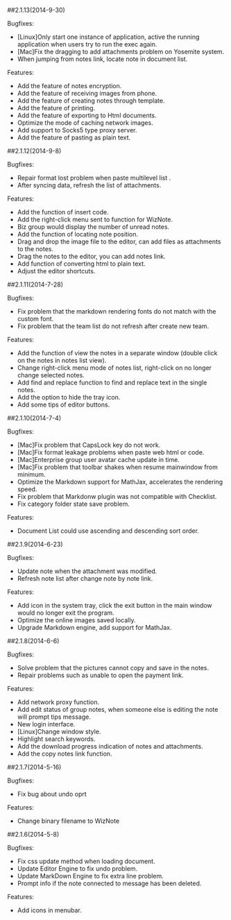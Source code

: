 ##2.1.13(2014-9-30)

Bugfixes:

- [Linux]Only start one instance of application, active the running application when users try to run the exec again.
- [Mac]Fix the dragging to add attachments problem on Yosemite system.
- When jumping from notes link, locate note in document list.

Features:

- Add the feature of notes encryption.
- Add the feature of receiving images from phone.
- Add the feature of creating notes through template.
- Add the feature of printing.
- Add the feature of exporting to Html documents.
- Optimize the mode of caching network images.
- Add support to Socks5 type proxy server.
- Add the feature of pasting as plain text.


##2.1.12(2014-9-8)

Bugfixes:

  - Repair format lost problem when paste multilevel list .
  - After syncing data, refresh the list of attachments.

Features:

  - Add the function of insert code.
  - Add the right-click menu sent to function for WizNote.
  - Biz group would display the number of unread notes.
  - Add the function of locating note position.
  - Drag and drop the image file to the editor, can add files as attachments to the notes.
  - Drag the notes to the editor, you can add notes link.
  - Add function of converting html to plain text.
  - Adjust the editor shortcuts.



##2.1.11(2014-7-28)

Bugfixes:

  - Fix problem that the markdown rendering fonts do not match with the custom font. 
  - Fix problem that the team list do not refresh after create new team. 

Features:

  - Add the function of view the notes in a separate window (double click on the notes in notes list view). 
  - Change right-click menu mode of notes list, right-click on no longer change selected notes. 
  - Add find and replace function to find and replace text in the single notes. 
  - Add the option to hide the tray icon. 
  - Add some tips of editor buttons.


##2.1.10(2014-7-4)

Bugfixes:

  - [Mac]Fix problem that CapsLock key do not work. 
  - [Mac]Fix format leakage problems when paste web html or code. 
  - [Mac]Enterprise group user avatar cache update in time. 
  - [Mac]Fix problem that toolbar shakes when resume mainwindow from minimum. 
  - Optimize the Markdown support for MathJax, accelerates the rendering speed. 
  - Fix problem that Markdonw plugin was not compatible with Checklist. 
  - Fix category folder state save problem. 

Features:

  - Document List could use ascending and descending sort order.


##2.1.9(2014-6-23)

Bugfixes:

  - Update note when the attachment was modified. 
  - Refresh note list after change note by note link.

Features:

  - Add icon in the system tray, click the exit button in the main window would no longer exit the program.
  - Optimize the online images saved locally.
  - Upgrade Markdown engine, add support for MathJax. 


##2.1.8(2014-6-6)

Bugfixes:

  - Solve problem that the pictures cannot copy and save in the notes. 
  - Repair problems such as unable to open the payment link.

Features:

  - Add network proxy function.
  - Add edit status of group notes, when someone else is editing the note will prompt tips message.
  - New login interface. 
  - [Linux]Change window style.
  - Highlight search keywords. 
  - Add the download progress indication of notes and attachments.
  - Add the copy notes link function.


##2.1.7(2014-5-16)

Bugfixes:

  - Fix bug about undo oprt

Features:

  - Change binary filename to WizNote


##2.1.6(2014-5-8)

Bugfixes:

  - Fix css update method when loading document.
  - Update Editor Engine to fix undo problem.
  - Update MarkDown Engine to fix extra line problem.
  - Prompt info if the note connected to message has been deleted.

Features:

  - Add icons in menubar.
